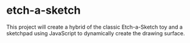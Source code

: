 # etch-a-sketch
This project will create a hybrid of the classic Etch-a-Sketch toy and a sketchpad using JavaScript to dynamically create the drawing surface.
